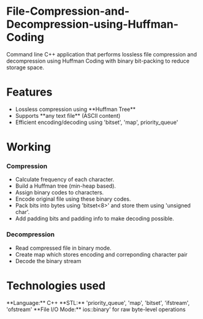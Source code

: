 # File-Compression-and-Decompression-using-Huffman-Coding
Command line C++ application that performs lossless file compression and decompression using Huffman Coding with binary bit-packing to reduce storage space.
<h1>Features</h1>
<ul>
  <li>Lossless compression using **Huffman Tree**</li>
  <li>Supports **any text file** (ASCII content)</li>
  <li>Efficient encoding/decoding using 'bitset', 'map', priority_queue'</li>
</ul>
<h1>Working</h1>
<h3>Compression</h3>
<ul>
  <li>Calculate frequency of each character.</li>
  <li>Build a Huffman tree (min-heap based).</li>
  <li>Assign binary codes to characters.</li>
  <li>Encode original file using these binary codes.</li>
  <li>Pack bits into bytes using 'bitset<8>' and store them using 'unsigned char'.</li>
  <li>Add padding bits and padding info to make decoding possible.</li>
</ul>
<h3>Decompression</h3>
<ul>
  <li>Read compressed file in binary mode.</li>
  <li>Create map which stores encoding and correponding character pair</li>
  <li>Decode the binary stream</li>
</ul>
<h1>Technologies used</h1>
   **Language:** C++
  **STL:** 'priority_queue', 'map', 'bitset', 'ifstream', 'ofstream'
  **File I/O Mode:** ios::binary' for raw byte-level operations
